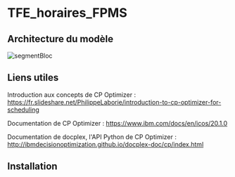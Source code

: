 # TFE_horaires_FPMS
## Architecture du modèle
![segmentBloc](https://user-images.githubusercontent.com/44674472/124121968-cf5dec80-da75-11eb-9d35-8828015290c2.png)
## Liens utiles
Introduction aux concepts de CP Optimizer : https://fr.slideshare.net/PhilippeLaborie/introduction-to-cp-optimizer-for-scheduling

Documentation de CP Optimizer : https://www.ibm.com/docs/en/icos/20.1.0

Documentation de docplex, l'API Python de CP Optimizer : http://ibmdecisionoptimization.github.io/docplex-doc/cp/index.html

## Installation
